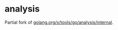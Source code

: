 # analysis

Partial fork of [golang.org/x/tools/go/analysis/internal](https://pkg.go.dev/golang.org/x/tools@v0.30.0/go/analysis/internal).
